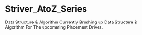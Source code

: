 ﻿# Striver_AtoZ_Series
 Data Structure & Algorithm 
 Currently Brushing up Data Structure & Algorithm For The upcomming Placement Drives.
